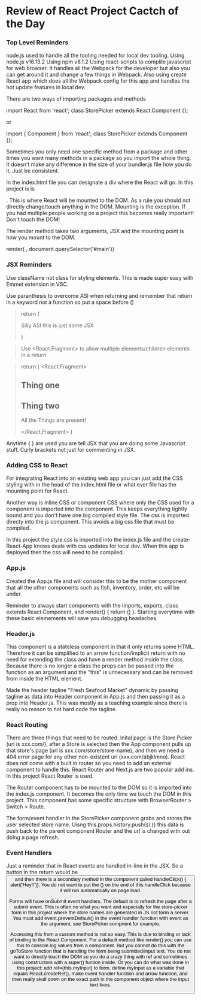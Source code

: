 # Review of React Project Cactch of the Day

### Top Level Reminders
node.js used to handle all the tooling needed for local dev tooling. Using node.js v16.13.2
Using npm v8.1.2
Using react-scripts to complile javascript for web browser. It handles all the Webpack for the developer but also you can get around it and change a few things in Webpack. Also using create React app which does all the Webpack config for this app and handles the hot update features in local dev. 
 
There are two ways of importing packages and methods 

import React from 'react';
class StorePicker extends React.Component {};

or

import { Component } from 'react';
class StorePicker extends Component {};

Sometimes you only need one specific method from a package and other times you want many methods in a package so you import the whole thing. It doesn't make any difference in the size of your bundler.js file how you do it. Just be consistent.

In the index.html file you can designate a div where the React will go. In this project is is <div id="main">. This is where React will be mounted to the DOM. As a rule you should not directly change/touch anything in the DOM. Mounting is the exception. If you had multiple people working on a project this becomes really important! Don't touch the DOM!

The render method takes two arguments, JSX and the mounting point is how you mount to the DOM.

render( <ReactClass />, document.querySelector('#main'))

### JSX Reminders
Use className not class for styling elements. This is made super easy with Emmet extension in VSC.

Use paranthesis to overcome ASI when returning and remember that return in a keyword not a function so put a space before ()

> return (
>    <p>Silly ASI this is just some JSX</p>
> )

> Use <React.Fragment> to allow multiple elements/children elements in a return

> return (
>    <React.Fragment>
>        <h2>Thing one</h2>
>        <h2>Thing two</h2>
>        <p>All the Things are present!</p>
>    </React.Fragment>
> )

Anytime { } are used you are tell JSX that you are doing some Javascript stuff. Curly brackets not just for commenting in JSX.

### Adding CSS to React
For integrating React into an existing web app you can just add the CSS styling with <link> in the head of the index.html file or what ever file has the mounting point for React.

Another way is inline CSS or component CSS where only the CSS used for a component is imported into the component. This keeps everything tightly bound and you don't have one big compiled style file. The css is imported directy into the js component. This avoids a big css file that must be compiled.

In this project the style.css is imported into the index.js file and the create-React-App knows deals with css updates for local dev. When this app is deployed then the css will need to be compiled.

### App.js 
Created the App.js file and will consider this to be the mother component that all the other components such as fish, inventory, order, etc will be under.

Reminder to always start components with the imports, exports, class extends React.Component, and render() { return () }. Starting everytime with these basic elemements will save you debugging headaches.

### Header.js
This component is a stateless component in that it only returns some HTML. Therefore it can be simplified to an arrow function/implicit return with no need for extending the class and have a render method inside the class. Because there is no longer a class the props can be passed into the function as an argument and the "this" is unnecessary and can be removed from inside the HTML element.

Made the header tagline "Fresh Seafood Market" dynamic by passing tagline as data into Header component in App.js and then passing it as a prop into Header.js. This was mostly as a teaching example since there is really no reason to not hard code the tagline. 

### React Routing
There are three things that need to be routed. Inital page is the Store Picker (url is xxx.com/), after a Store is selected then the App component pulls up that store's page (url is xxx.com/store/store-name), and then we need a 404 error page for any other non-existent url (xxx.com/abjklmno). React does not come with a built in router so you need to add an external component to handle this. React Router and Next.js are two popular add ins. In this project React Router is used.

The Router component has to be mounted to the DOM so it is imported into the index.js component. It becomes the only time we touch the DOM in this project. This component has some specific structure with BrowserRouter > Switch > Route.

The form/event handler in the StorePicker component grabs and stores the user selected store name. Uisng this.props.history.push(`${}`) this data is push back to the parent component Router and the url is changed with out doing a page refresh.

### Event Handlers
Just a reminder that in React events are handled in-line in the JSX. So a button in the return would be <button onClick="this.handleClick"> and then there is a secondary method in the component called handleClick() { alert('Hey!!')}. You do not want to put the () on the end of this.handleClick because it will run automatically on page load.

Forms will have onSubmit event handlers. The default is to refresh the page after a submit event. This is often no what you want and especially for the store-picker form in this project where the store names are generated in JS not form a server. You must add event.preventDefault() in the event handler function with event as the argument, see StorePicker compnent for example.

Accessing _this_ from a custom method is not so easy. This is due to binding or lack of binding to the React.Component. For a default method like render() you can use _this_ to console.log values from a component. But you cannot do this with the goToStore function that is handling the form being submitted/input text. You do not want to directly touch the DOM so you do a crazy thing with ref and sometimes using constructors with a super() funtion inside. Or you can do what was done in this project; add ref={this.myInput} to form, define myInput as a variable that equals React.createRef(), make event handler function and arrow function, and then really skull down on the exact path in the component object where the input text lives.


